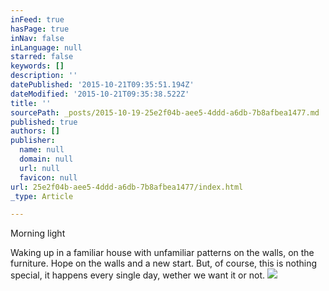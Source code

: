 ```yaml
---
inFeed: true
hasPage: true
inNav: false
inLanguage: null
starred: false
keywords: []
description: ''
datePublished: '2015-10-21T09:35:51.194Z'
dateModified: '2015-10-21T09:35:38.522Z'
title: ''
sourcePath: _posts/2015-10-19-25e2f04b-aee5-4ddd-a6db-7b8afbea1477.md
published: true
authors: []
publisher:
  name: null
  domain: null
  url: null
  favicon: null
url: 25e2f04b-aee5-4ddd-a6db-7b8afbea1477/index.html
_type: Article

---
```

Morning light

Waking up in a familiar house with unfamiliar patterns on the walls, on the furniture. Hope on the walls and a new start. But, of course, this is nothing special, it happens every single day, wether we want it or not. ![](https://the-grid-user-content.s3-us-west-2.amazonaws.com/c57bd543-2eaa-4544-a8e2-6f314549c533.JPG)